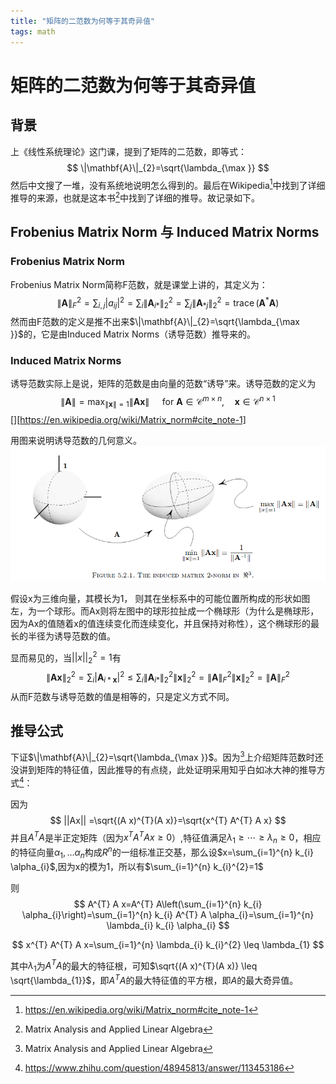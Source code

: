 ```yaml
---
title: "矩阵的二范数为何等于其奇异值"
tags: math
---
```

# 矩阵的二范数为何等于其奇异值

## 背景

上《线性系统理论》这门课，提到了矩阵的二范数，即等式：
$$
\|\mathbf{A}\|_{2}=\sqrt{\lambda_{\max }}
$$
然后中文搜了一堆，没有系统地说明怎么得到的。最后在Wikipedia[^1]中找到了详细推导的来源，也就是这本书[^2]中找到了详细的推导。故记录如下。
<!--more-->
## Frobenius Matrix Norm 与 Induced Matrix Norms

### Frobenius Matrix Norm

Frobenius Matrix Norm简称F范数，就是课堂上讲的，其定义为：
$$
\|\mathbf{A}\|_{F}^{2}=\sum_{i, j}\left|a_{i j}\right|^{2}=\sum_{i}\left\|\mathbf{A}_{i *}\right\|_{2}^{2}=\sum_{j}\left\|\mathbf{A}_{* j}\right\|_{2}^{2}=\operatorname{trace}\left(\mathbf{A}^{*} \mathbf{A}\right)
$$
然而由F范数的定义是推不出来$\|\mathbf{A}\|_{2}=\sqrt{\lambda_{\max }}$的，它是由Induced Matrix Norms（诱导范数）推导来的。

### Induced Matrix Norms

诱导范数实际上是说，矩阵的范数是由向量的范数“诱导”来。诱导范数的定义为
$$
\|\mathbf{A}\|=\max _{\|\mathbf{x}\|=1}\|\mathbf{A} \mathbf{x}\| \quad \text { for } \mathbf{A} \in \mathcal{C}^{m \times n}, \quad \mathbf{x} \in \mathcal{C}^{n \times 1}
$$
[][https://en.wikipedia.org/wiki/Matrix_norm#cite_note-1]

用图来说明诱导范数的几何意义。![](/assets/images/post_images/matrix_norm/induced_norm.png)



假设x为三维向量，其模长为1， 则其在坐标系中的可能位置所构成的形状如图左，为一个球形。而Ax则将左图中的球形拉扯成一个椭球形（为什么是椭球形，因为Ax的值随着x的值连续变化而连续变化，并且保持对称性），这个椭球形的最长的半径为诱导范数的值。

显而易见的，当$||x||^2_2=1$有
$$
\|\mathbf{A x}\|_{2}^{2}=\sum_{i}\left|\mathbf{A}_{i * \mathbf{x}}\right|^{2} \leq \sum_{i}\left\|\mathbf{A}_{i *}\right\|_{2}^{2}\|\mathbf{x}\|_{2}^{2}=\|\mathbf{A}\|_{F}^{2}\|\mathbf{x}\|_{2}^{2}=\|\mathbf{A}\|_{F}^{2}
$$
从而F范数与诱导范数的值是相等的，只是定义方式不同。

## 推导公式

下证$\|\mathbf{A}\|_{2}=\sqrt{\lambda_{\max }}$。因为[^2]上介绍矩阵范数时还没讲到矩阵的特征值，因此推导的有点绕，此处证明采用知乎白如冰大神的推导方式[^3]：

因为
$$
||Ax|| =\sqrt{(A x)^{T}(A x)}=\sqrt{x^{T} A^{T} A x}
$$
并且$A^TA$是半正定矩阵（因为$x^{T} A^{T} A x \ge 0$）,特征值满足$\lambda_{1} \geq \cdots \geq \lambda_{n} \geq 0$，相应的特征向量$\alpha_{1}, \dots \alpha_{n}$构成$R^n$的一组标准正交基，那么设$x=\sum_{i=1}^{n} k_{i} \alpha_{i}$,因为x的模为1，所以有$\sum_{i=1}^{n} k_{i}^{2}=1$

则
$$
A^{T} A x=A^{T} A\left(\sum_{i=1}^{n} k_{i} \alpha_{i}\right)=\sum_{i=1}^{n} k_{i} A^{T} A \alpha_{i}=\sum_{i=1}^{n} \lambda_{i} k_{i} \alpha_{i}
$$

$$
x^{T} A^{T} A x=\sum_{i=1}^{n} \lambda_{i} k_{i}^{2} \leq \lambda_{1}
$$

其中$\lambda_1$为$A^TA$的最大的特征根，可知$\sqrt{(A x)^{T}(A x)} \leq \sqrt{\lambda_{1}}$，即$A^TA$的最大特征值的平方根，即$A$的最大奇异值。

[^1]: https://en.wikipedia.org/wiki/Matrix_norm#cite_note-1
[^2]: Matrix Analysis and Applied Linear Algebra
[^3]: https://www.zhihu.com/question/48945813/answer/113453186